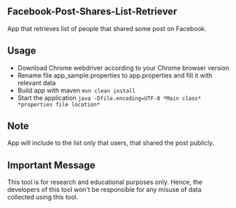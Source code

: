 ## Facebook-Post-Shares-List-Retriever
App that retrieves list of people that shared some post on Facebook.

## Usage
<ul>
  <li>Download Chrome webdriver according to your Chrome browser version</li>
  <li>Rename file app_sample.properties to app.properties and fill it with relevant data</li>
  <li>Build app with maven <code>mvn clean install</code></li>
  <li>Start the application <code>java -Dfile.encoding=UTF-8 *Main class* *properties file location*</code></li>
</ul>

## Note
App will include to the list only that users, that shared the post publicly.

## Important Message
This tool is for research and educational purposes only. 
Hence, the developers of this tool won't be responsible for any misuse of data collected using this tool. 
